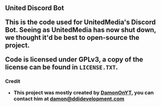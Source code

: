 <h2>United Discord Bot

This is the code used for UnitedMedia's Discord Bot. Seeing as UnitedMedia has now shut down, we thought it'd be best to open-source the project.

Code is licensed under GPLv3, a copy of the license can be found in `LICENSE.TXT`.

<h3>Credit

* This project was mostly created by [DamonOnYT](https://damonon.yt), you can contact him at [damon@ddidevelopment.com](mailto:damon@ddidevelopment.com)
